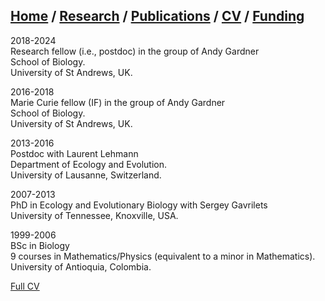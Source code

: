 ## [Home](https://mauriciogforero.github.io) / [Research](https://mauriciogforero.github.io/research) / [Publications](https://mauriciogforero.github.io/publications) / [CV](https://mauriciogforero.github.io/cv) / [Funding](https://mauriciogforero.github.io/funding)



2018-2024  
Research fellow (i.e., postdoc) in the group of Andy Gardner  
School of Biology.  
University of St Andrews, UK.  



2016-2018  
Marie Curie fellow (IF) in the group of Andy Gardner  
School of Biology.  
University of St Andrews, UK.  



2013-2016  
Postdoc with Laurent Lehmann  
Department of Ecology and Evolution.  
University of Lausanne, Switzerland.  



2007-2013  
PhD in Ecology and Evolutionary Biology with Sergey Gavrilets  
University of Tennessee, Knoxville, USA.  



1999-2006  
BSc in Biology  
9 courses in Mathematics/Physics (equivalent to a minor in Mathematics).  
University of Antioquia, Colombia.  



[Full CV](Gonzalez-Forero-CV.pdf)
